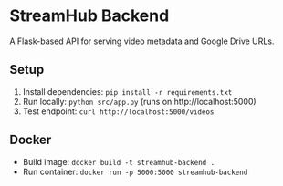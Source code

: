 # StreamHub Backend

A Flask-based API for serving video metadata and Google Drive URLs.

## Setup
1. Install dependencies: `pip install -r requirements.txt`
2. Run locally: `python src/app.py` (runs on http://localhost:5000)
3. Test endpoint: `curl http://localhost:5000/videos`

## Docker
- Build image: `docker build -t streamhub-backend .`
- Run container: `docker run -p 5000:5000 streamhub-backend`
